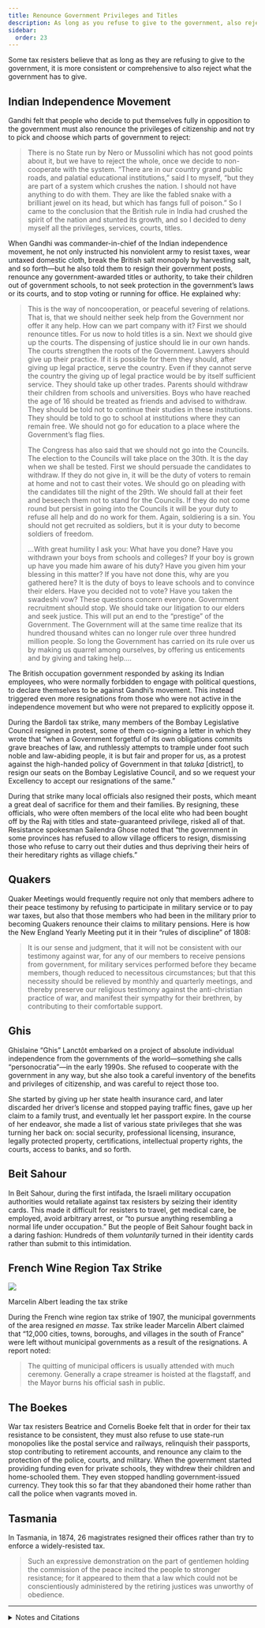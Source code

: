 ```yaml
---
title: Renounce Government Privileges and Titles
description: As long as you refuse to give to the government, also reject what the government has to give
sidebar:
  order: 23
---
```

Some tax resisters believe that as long as they are refusing to give to the government, it is more consistent or comprehensive to also reject what the government has to give.

## Indian Independence Movement

Gandhi felt that people who decide to put themselves fully in opposition to the government must also renounce the privileges of citizenship and not try to pick and choose which parts of government to reject:

> There is no State run by Nero or Mussolini which has not good points about it, but we have to reject the whole, once we decide to non-cooperate with the system. “There are in our country grand public roads, and palatial educational institutions,” said I to myself, “but they are part of a system which crushes the nation. I should not have anything to do with them. They are like the fabled snake with a brilliant jewel on its head, but which has fangs full of poison.” So I came to the conclusion that the British rule in India had crushed the spirit of the nation and stunted its growth, and so I decided to deny myself all the privileges, services, courts, titles.

When Gandhi was commander-in-chief of the Indian independence movement, he not only instructed his nonviolent army to resist taxes, wear untaxed domestic cloth, break the British salt monopoly by harvesting salt, and so forth—but he also told them to resign their government posts, renounce any government-awarded titles or authority, to take their children out of government schools, to not seek protection in the government’s laws or its courts, and to stop voting or running for office.
He explained why:

> This is the way of noncooperation, or peaceful severing of relations. That is, that we should neither seek help from the Government nor offer it any help. How can we part company with it? First we should renounce titles. For us now to hold titles is a sin. Next we should give up the courts. The dispensing of justice should lie in our own hands. The courts strengthen the roots of the Government. Lawyers should give up their practice. If it is possible for them they should, after giving up legal practice, serve the country. Even if they cannot serve the country the giving up of legal practice would be by itself sufficient service. They should take up other trades. Parents should withdraw their children from schools and universities. Boys who have reached the age of 16 should be treated as friends and advised to withdraw. They should be told not to continue their studies in these institutions. They should be told to go to school at institutions where they can remain free. We should not go for education to a place where the Government’s flag flies.
>
> The Congress has also said that we should not go into the Councils. The election to the Councils will take place on the 30th. It is the day when we shall be tested. First we should persuade the candidates to withdraw. If they do not give in, it will be the duty of voters to remain at home and not to cast their votes. We should go on pleading with the candidates till the night of the 29th. We should fall at their feet and beseech them not to stand for the Councils. If they do not come round but persist in going into the Councils it will be your duty to refuse all help and do no work for them. Again, soldiering is a sin. You should not get recruited as soldiers, but it is your duty to become soldiers of freedom.
>
> …With great humility I ask you: What have you done? Have you withdrawn your boys from schools and colleges? If your boy is grown up have you made him aware of his duty? Have you given him your blessing in this matter? If you have not done this, why are you gathered here? It is the duty of boys to leave schools and to convince their elders. Have you decided not to vote? Have you taken the swadeshi vow? These questions concern everyone. Government recruitment should stop. We should take our litigation to our elders and seek justice. This will put an end to the “prestige” of the Government. The Government will at the same time realize that its hundred thousand whites can no longer rule over three hundred million people. So long the Government has carried on its rule over us by making us quarrel among ourselves, by offering us enticements and by giving and taking help.…

The British occupation government responded by asking its Indian employees, who were normally forbidden to engage with political questions, to declare themselves to be against Gandhi’s movement.
This instead triggered even more resignations from those who were not active in the independence movement but who were not prepared to explicitly oppose it.

During the Bardoli tax strike, many members of the Bombay Legislative Council resigned in protest, some of them co-signing a letter in which they wrote that “when a Government forgetful of its own obligations commits grave breaches of law, and ruthlessly attempts to trample under foot such noble and law-abiding people, it is but fair and proper for us, as a protest against the high-handed policy of Government in that <i>taluka</i> [district], to resign our seats on the Bombay Legislative Council, and so we request your Excellency to accept our resignations of the same.”

During that strike many local officials also resigned their posts, which meant a great deal of sacrifice for them and their families.
By resigning, these officials, who were often members of the local elite who had been bought off by the Raj with titles and state-guaranteed privilege, risked all of that.
Resistance spokesman Sailendra Ghose noted that “the government in some provinces has refused to allow village officers to resign, dismissing those who refuse to carry out their duties and thus depriving their heirs of their hereditary rights as village chiefs.”

## Quakers

Quaker Meetings would frequently require not only that members adhere to their peace testimony by refusing to participate in military service or to pay war taxes, but also that those members who had been in the military prior to becoming Quakers renounce their claims to military pensions.
Here is how the New England Yearly Meeting put it in their “rules of discipline” of 1808:

> It is our sense and judgment, that it will not be consistent with our testimony against war, for any of our members to receive pensions from government, for military services performed before they became members, though reduced to necessitous circumstances; but that this necessity should be relieved by monthly and quarterly meetings, and thereby preserve our religious testimony against the anti-christian practice of war, and manifest their sympathy for their brethren, by contributing to their comfortable support.

## Ghis

Ghislaine “Ghis” Lanctôt embarked on a project of absolute individual independence from the governments of the world—something she calls “personocratia”—in the early 1990s.
She refused to cooperate with the government in any way, but she also took a careful inventory of the benefits and privileges of citizenship, and was careful to reject those too.

She started by giving up her state health insurance card, and later discarded her driver’s license and stopped paying traffic fines, gave up her claim to a family trust, and eventually let her passport expire.
In the course of her endeavor, she made a list of various state privileges that she was turning her back on: social security, professional licensing, insurance, legally protected property, certifications, intellectual property rights, the courts, access to banks, and so forth.

## Beit Sahour

In Beit Sahour, during the first intifada, the Israeli military occupation authorities would retaliate against tax resisters by seizing their identity cards.
This made it difficult for resisters to travel, get medical care, be employed, avoid arbitrary arrest, or “to pursue anything resembling a normal life under occupation.”
But the people of Beit Sahour fought back in a daring fashion:
Hundreds of them <em>voluntarily</em> turned in their identity cards rather than submit to this intimidation.

## French Wine Region Tax Strike
![](../../../assets/marcelin-albert.gif)
<figcaption>Marcelin Albert leading the tax strike</figcaption>

During the French wine region tax strike of 1907, the municipal governments of the area resigned <i>en masse</i>.
Tax strike leader Marcelin Albert claimed that “12,000 cities, towns, boroughs, and villages in the south of France” were left without municipal governments as a result of the resignations.
A report noted:

> The quitting of municipal officers is usually attended with much ceremony. Generally a crape streamer is hoisted at the flagstaff, and the Mayor burns his official sash in public.

## The Boekes

War tax resisters Beatrice and Cornelis Boeke felt that in order for their tax resistance to be consistent, they must also refuse to use state-run monopolies like the postal service and railways, relinquish their passports, stop contributing to retirement accounts, and renounce any claim to the protection of the police, courts, and military.
When the government started providing funding even for private schools, they withdrew their children and home-schooled them.
They even stopped handling government-issued currency.
They took this so far that they abandoned their home rather than call the police when vagrants moved in.

## Tasmania

In Tasmania, in 1874, 26 magistrates resigned their offices rather than try to enforce a widely-resisted tax.

> Such an expressive demonstration on the part of gentlemen holding the commission of the peace incited the people to stronger resistance; for it appeared to them that a law which could not be conscientiously administered by the retiring justices was unworthy of obedience.

<hr />

<details>
<summary>Notes and Citations</summary>

* Gandhi, M.K. “On Non-Violence” <i>Non-Violent Resistance (Satyagraha)</i> (1961) pp. 358–61
* Gandhi, M.K. “Speech at Public Meeting, Banaras—26 November 1920” <i>The Collected Works of Mahatma Gandhi</i>, Vol. 22, pp. 18–19
* “India Urged to Refuse to Pay Taxes to British” <i>The New York Call</i> 9 April 1921, p. 1
* Desai, Mahadev <i>The Story of Bardoli</i> (1929) pp. 159, 184
* “Gandhi Urged Calm Should He Be Seized” <i>New York Times</i> 12 March 1922
* Rhode Island Yearly Meeting “Not Consistent to Receive Military Pensions” <i>American Quaker War Tax Resistance</i>, 2nd ed. (2011) p. 228
* Lanctôt, Ghislaine <i>Escape In Prison</i> (2010)
* Rigby, Andrew “The tax war” <i>Living the Intifada</i> (1991)
* Hastings, Thayer “A Snapshot of Ingenuity: Civil Disobedience and the ‘Sahouries’” <i>The Advocacy Project</i> 29 August 2012
* “Strike of a French City” <i>New York Times</i> 10 June 1907
* “650,000 in a Procession” <i>Poverty Bay Herald</i> 3 August 1907
* “French Mayors Must Stay” <i>New York Times</i> 13 June 1907
* Joseph, Fiona <i>Beatrice: The Cadbury Heiress Who Gave Away Her Fortune</i> (2012)
* Fenton, James <i>A History of Tasmania</i> (1884) p. 355

</details>

